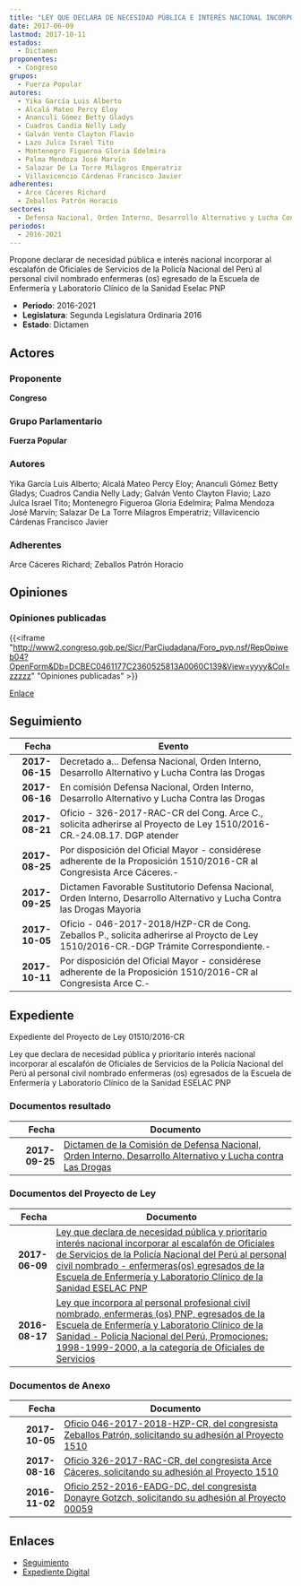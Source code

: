 ```yaml
---
title: "LEY QUE DECLARA DE NECESIDAD PÚBLICA E INTERÉS NACIONAL INCORPORAR AL ESCALAFÓN DE OFICIALES DE SERVICIOS DE LA POLICÍA NACIONAL DEL PERÚ AL PERSONAL CIVIL NOMBRADO ENFERMERAS (OS) EGRESADO DE LA ESCUELA DE ENFERMERÍA Y LABORATORIO CLÍNICO DE LA SANIDAD ESELAC-PNP"
date: 2017-06-09
lastmod: 2017-10-11
estados: 
  - Dictamen
proponentes: 
  - Congreso
grupos: 
  - Fuerza Popular
autores: 
  - Yika García Luis Alberto
  - Alcalá Mateo Percy Eloy
  - Ananculi Gómez Betty Gladys
  - Cuadros Candia Nelly Lady
  - Galván Vento Clayton Flavio
  - Lazo Julca Israel Tito
  - Montenegro Figueroa Gloria Edelmira
  - Palma Mendoza José Marvín
  - Salazar De La Torre Milagros Emperatriz
  - Villavicencio Cárdenas Francisco Javier
adherentes: 
  - Arce Cáceres Richard
  - Zeballos Patrón Horacio
sectores: 
  - Defensa Nacional, Orden Interno, Desarrollo Alternativo y Lucha Contra las Drogas
periodos: 
  - 2016-2021
---
```


Propone declarar de necesidad pública e interés nacional incorporar al escalafón de Oficiales de Servicios de la Policía Nacional del Perú al personal civil nombrado enfermeras (os) egresado de la Escuela de Enfermería y Laboratorio Clínico de la Sanidad Eselac PNP

- **Periodo**: 2016-2021
- **Legislatura**: Segunda Legislatura Ordinaria 2016
- **Estado**: Dictamen

## Actores

### Proponente

**Congreso**

### Grupo Parlamentario

**Fuerza Popular**

### Autores

Yika García Luis Alberto; Alcalá Mateo Percy Eloy; Ananculi Gómez Betty Gladys; Cuadros Candia Nelly Lady; Galván Vento Clayton Flavio; Lazo Julca Israel Tito; Montenegro Figueroa Gloria Edelmira; Palma Mendoza José Marvín; Salazar De La Torre Milagros Emperatriz; Villavicencio Cárdenas Francisco Javier

### Adherentes

Arce Cáceres Richard; Zeballos Patrón Horacio


## Opiniones

### Opiniones publicadas

{{<iframe "http://www2.congreso.gob.pe/Sicr/ParCiudadana/Foro_pvp.nsf/RepOpiweb04?OpenForm&Db=DCBEC0461177C2360525813A0060C139&View=yyyy&Col=zzzzz" "Opiniones publicadas" >}}

[Enlace](http://www2.congreso.gob.pe/Sicr/ParCiudadana/Foro_pvp.nsf/RepOpiweb04?OpenForm&Db=DCBEC0461177C2360525813A0060C139&View=yyyy&Col=zzzzz)

## Seguimiento

| Fecha | Evento |
|------:|--------|
| **2017-06-15** | Decretado a... Defensa Nacional, Orden Interno, Desarrollo Alternativo y Lucha Contra las Drogas|
| **2017-06-16** | En comisión Defensa Nacional, Orden Interno, Desarrollo Alternativo y Lucha Contra las Drogas|
| **2017-08-21** | Oficio - 326-2017-RAC-CR del Cong. Arce C., solicita adherirse al Proyecto de Ley 1510/2016-CR.-24.08.17. DGP atender|
| **2017-08-25** | Por disposición del Oficial Mayor - considérese adherente de la Proposición 1510/2016-CR al Congresista Arce Cáceres.-|
| **2017-09-25** | Dictamen Favorable Sustitutorio Defensa Nacional, Orden Interno, Desarrollo Alternativo y Lucha Contra las Drogas Mayoria|
| **2017-10-05** | Oficio - 046-2017-2018/HZP-CR de Cong. Zeballos P., solicita adherirse al Proycto de Ley 1510/2016-CR.-DGP Trámite Correspondiente.-|
| **2017-10-11** | Por disposición del Oficial Mayor - considérese adherente de la Proposición 1510/2016-CR al Congresista Arce C.-|


## Expediente

Expediente del Proyecto de Ley 01510/2016-CR

Ley que declara de necesidad pública y prioritario interés nacional incorporar al escalafón de Oficiales de Servicios de la Policía Nacional del Perú al personal civil nombrado enfermeras (os) egresados de la Escuela de Enfermería y Laboratorio Clínico de la Sanidad ESELAC PNP


### Documentos resultado

| Fecha | Documento |
|------:|--------|
| **2017-09-25** | [Dictamen de la Comisión de Defensa Nacional, Orden Interno, Desarrollo Alternativo y Lucha contra Las Drogas](http://www.leyes.congreso.gob.pe/Documentos/2016_2021/Dictamenes/Proyectos_de_Ley/00059DC07MAY20170925.pdf) |

### Documentos del Proyecto de Ley

| Fecha | Documento |
|------:|--------|
| **2017-06-09** | [Ley que declara de necesidad pública y prioritario interés nacional incorporar al escalafón de Oficiales de Servicios de la Policía Nacional del Perú al personal civil nombrado - enfermeras(os) egresados de la Escuela de Enfermería y Laboratorio Clínico de la Sanidad ESELAC PNP](http://www.leyes.congreso.gob.pe/Documentos/2016_2021/Proyectos_de_Ley_y_de_Resoluciones_Legislativas/PL0151020170609..pdf) |
| **2016-08-17** | [Ley que incorpora al personal profesional civil nombrado, enfermeras (os) PNP, egresados de la Escuela de Enfermería y Laboratorio Clínico de la Sanidad - Policía Nacional del Perú, Promociones: 1998-1999-2000, a la categoría de Oficiales de Servicios](http://www.leyes.congreso.gob.pe/Documentos/2016_2021/Proyectos_de_Ley_y_de_Resoluciones_Legislativas/PL00059_20160817.pdf) |

### Documentos de Anexo

| Fecha | Documento |
|------:|--------|
| **2017-10-05** | [Oficio 046-2017-2018-HZP-CR, del congresista Zeballos Patrón, solicitando su adhesión al Proyecto 1510](http://www.leyes.congreso.gob.pe/Documentos/2016_2021/Adhesiones/Proyectos_de_Ley/OFICIO-046-2017-2018-HZP-CR.pdf) |
| **2017-08-16** | [Oficio 326-2017-RAC-CR, del congresista Arce Cáceres, solicitando su adhesión al Proyecto 1510](http://www.leyes.congreso.gob.pe/Documentos/2016_2021/Adhesiones/Proyectos_de_Ley/OFICIO-326-2017-RAC-CR..PDF) |
| **2016-11-02** | [Oficio 252-2016-EADG-DC, del congresista Donayre Gotzch, solicitando su adhesión al Proyecto 00059](http://www.leyes.congreso.gob.pe/Documentos/2016_2021/Adhesiones/Proyectos_de_Ley/OFICIO-252-2016-EADG-DC.pdf) |

## Enlaces 

- [Seguimiento](http://www2.congreso.gob.pe/Sicr/TraDocEstProc/CLProLey2016.nsf/f7fff46988ca05b1052578e100829cc7/4965c770ed02e68d0525813b0000cc62?OpenDocument)
- [Expediente Digital](http://www2.congreso.gob.pe/Sicr/TraDocEstProc/CLProLey2016.nsf/f7fff46988ca05b1052578e100829cc7/4965c770ed02e68d0525813b0000cc62?OpenDocument&Click=05257FB7005EB655.eb71d0cf91d8294e05256cdf006b5706/$Body/0.1C6C)

